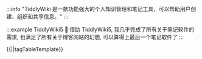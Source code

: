 :::info
"TiddlyWiki 是一款功能强大的个人知识管理和笔记工具，可以帮助用户创建、组织和共享信息。"
:::

:::example TiddlyWiki5 🚀
借助 TiddlyWiki5, 我几乎完成了所有关于笔记软件的需求, 也满足了所有关于博客网站的幻想, 可以算得上最后一个笔记软件了
:::

{{||tagTableTemplate}}